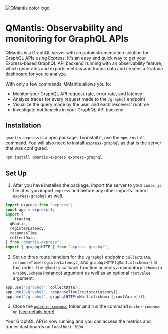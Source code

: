![QMantis color logo](https://i.ibb.co/YjZnTdj/QMantis-logo-color-small2.png)

# QMantis: Observability and monitoring for GraphQL APIs

QMantis is a GraphQL server with an autoinstrumentation solution for GraphQL APIs using Express. It's an easy and quick way to get your Express-based GraphQL API backend running with an observability feature, which generates and exports metrics and traces data and creates a Grafana dashboard for you to analyze.

With only a few commands, QMantis allows you to:

- Monitor your GraphQL API request rate, error rate, and latency
- Analyze traces for every request made to the `/graphql` endpoint
- Visualize the query made by the user and each resolvers' runtime
- Investigate bottlenecks in your GraphQL API backend

## Installation

`qmantis-express` is a npm package. To install it, use the `npm install` command. You will also need to install `express-graphql` as that is the server that was configured.

```bash
npm install qmantis-express express-graphql
```

## Set Up

1. After you have installed the package, import the server to your `index.js` file after you import `express` and before any other imports. Import `express-graphql` as well.

```javascript
import express from "express";
const app = express();
import {  
	tracing,
  qMantis,
  registerLatency,
  responseTime,
  collectData 
} from "qmantis-express";
import { graphqlHTTP } from "express-graphql";
```

2. Set up three route handlers for the `/graphql` endpoint: `collectData`, `responseTime(registerLatency)`, and `graphqlHTTP(qMantis(schema))` in that order. The `qMantis` callback function accepts a mandatory `schema` (a `GraphQLSchema` instance) argument as well as an optional `rootValue` argument:

```javascript
app.use("/graphql", collectData);
app.use("/graphql", responseTime(registerLatency));
app.use("/graphql", graphqlHTTP(qMantis(schema [,rootValue]))); 
```

3. Clone the [`qmantis-compose`](https://github.com/qmantis/qmantis-compose) folder and run the command `docker-compose up` ([see details here](https://github.com/qmantis/qmantis-compose)).


Your GraphQL API is now running and you can access the metrics and traces dashboards on `localhost:3000`.
